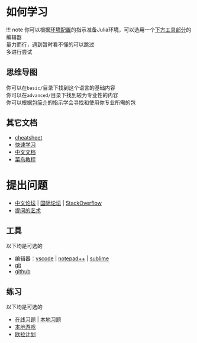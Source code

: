 # 如何学习
!!! note
	你可以根据[环境配置](../basic/setup_environment.md)的指示准备Julia环境，可以选用一个[下方工具部分](#工具)的编辑器\
	量力而行，遇到暂时看不懂的可以跳过\
	多进行尝试

## 思维导图
你可以在`basic/`目录下找到这个语言的基础内容\
你可以在`advanced/`目录下找到较为专业性的内容\
你可以根据[包简介](../packages/introduction.md)的指示学会寻找和使用你专业所需的包

## 其它文档
* [cheatsheet](https://juliadocs.github.io/Julia-Cheat-Sheet/zh-cn/)
* [快速学习](https://learnxinyminutes.com/docs/zh-cn/julia-cn/)
* [中文文档](https://docs.juliacn.com/latest/)
* [菜鸟教程](https://www.runoob.com/julia/julia-tutorial.html)

# 提出问题
* [中文论坛](https://discourse.juliacn.com/) | [国际论坛](https://discourse.julialang.org/) | [StackOverflow](https://stackoverflow.com/)
* [提问的艺术](https://blog.csdn.net/weixin_30587025/article/details/96616932)

## 工具
以下均是可选的
* 编辑器：[vscode](tools/vscode.md) | [notepad++](https://www.luogu.com.cn/blog/user13091/ghj1222-likes-npp) | [sublime](https://www.luogu.com.cn/blog/acking/sublime)
* [git](tools/git.md)
* [github](tools/github.md)

## 练习
以下均是可选的
* [在线习题](tools/hydrooj.md) | [本地习题](tools/leetcode_jl.md)
* [本地游戏](tools/lightlearn_jl.md)
* [欧拉计划](http://pe-cn.github.io/)

[^1]: https://discourse.juliacn.com/t/topic/159
[^2]: https://discourse.juliacn.com/t/topic/6002
